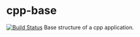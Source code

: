 # cpp-base
[![Build Status](https://travis-ci.org/jnikolov/cpp-base.svg?branch=master)](https://travis-ci.org/jnikolov/cpp-base)
Base structure of a cpp application.

